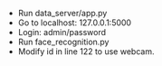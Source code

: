 - Run data_server/app.py
- Go to localhost: 127.0.0.1:5000
- Login: admin/password
- Run face_recognition.py
- Modify id in line 122 to use webcam.